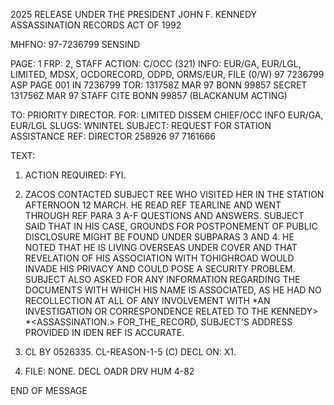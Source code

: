 2025 RELEASE UNDER THE PRESIDENT JOHN F. KENNEDY ASSASSINATION RECORDS ACT OF 1992

MHFNO: 97-7236799
SENSIND

PAGE: 1
FRP: 2,
STAFF
ACTION: C/OCC (321) INFO: EUR/GA, EUR/LGL, LIMITED, MDSX, OCDORECORD,
ODPD, ORMS/EUR, FILE (0/W)
97 7236799 ASP PAGE 001 IN 7236799
TOR: 131758Z MAR 97 BONN 99857
SECRET 131756Z MAR 97 STAFF
CITE BONN 99857 (BLACKANUM ACTING)

TO: PRIORITY DIRECTOR.
FOR: LIMITED DISSEM CHIEF/OCC INFO EUR/GA, EUR/LGL
SLUGS: WNINTEL
SUBJECT: REQUEST FOR STATION ASSISTANCE
REF: DIRECTOR 258926 97 7161666

TEXT:

1. ACTION REQUIRED: FYI.

2. ZACOS CONTACTED SUBJECT REE WHO VISITED HER IN THE STATION AFTERNOON 12 MARCH. HE READ REF TEARLINE AND WENT THROUGH REF PARA 3 A-F QUESTIONS AND ANSWERS. SUBJECT SAID THAT IN HIS CASE, GROUNDS FOR POSTPONEMENT OF PUBLIC DISCLOSURE MIGHT BE FOUND UNDER SUBPARAS 3 AND 4. HE NOTED THAT HE IS LIVING OVERSEAS UNDER COVER AND THAT REVELATION OF HIS ASSOCIATION WITH TOHIGHROAD WOULD INVADE HIS PRIVACY AND COULD POSE A SECURITY PROBLEM. SUBJECT ALSO ASKED FOR ANY INFORMATION REGARDING THE DOCUMENTS WITH WHICH HIS NAME IS ASSOCIATED, AS HE HAD NO RECOLLECTION AT ALL OF ANY INVOLVEMENT WITH *AN INVESTIGATION OR CORRESPONDENCE RELATED TO THE KENNEDY>
   *<ASSASSINATION.> FOR_THE_RECORD, SUBJECT'S ADDRESS PROVIDED IN IDEN REF IS ACCURATE.

3. CL BY 0526335. CL-REASON-1-5 (C) DECL ON: X1.

4. FILE: NONE. DECL OADR DRV HUM 4-82

END OF MESSAGE
